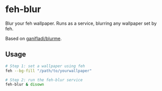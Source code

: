 # feh-blur

Blur your feh wallpaper. Runs as a service, blurring any wallpaper set by feh.

Based on [ganifladi/blurme](https://github.com/ganifladi/blurme).

## Usage

```sh
# Step 1: set a wallpaper using feh
feh --bg-fill "/path/to/yourwallpaper"

# Step 2: run the feh-blur service
feh-blur & disown
```
